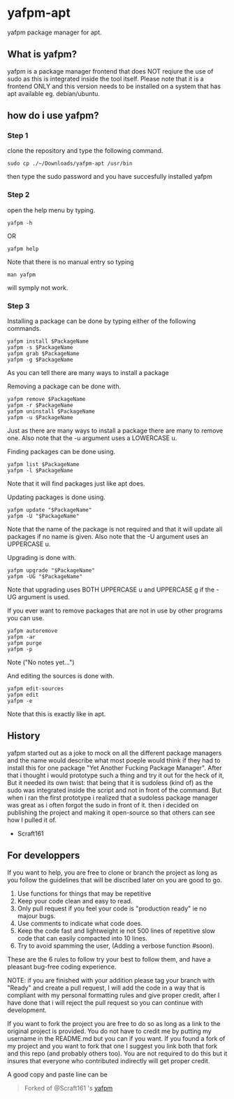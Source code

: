 # yafpm-apt
yafpm package manager for apt.

## What is yafpm?
yafpm is a package manager frontend that does NOT reqiure the use of sudo as this is integrated inside the tool itself.
Please note that it is a frontend ONLY and this version needs to be installed on a system that has apt available eg. debian/ubuntu.

## how do i use yafpm?
### Step 1
clone the repository and type the following command.
```
sudo cp ./~/Downloads/yafpm-apt /usr/bin
```
then type the sudo password and you have succesfully installed yafpm

### Step 2
open the help menu by typing.
```
yafpm -h
```
OR
```
yafpm help
```
Note that there is no manual entry so typing
```
man yafpm
```
will symply not work.

### Step 3
Installing a package can be done by typing either of the following commands.
```
yafpm install $PackageName
yafpm -s $PackageName
yafpm grab $PackageName
yafpm -g $PackageName
```
As you can tell there are many ways to install a package

Removing a package can be done with.
```
yafpm remove $PackageName
yafpm -r $PackageName
yafpm uninstall $PackageName
yafpm -u $PackageName
```
Just as there are many ways to install a package there are many to remove one.
Also note that the -u argument uses a LOWERCASE u.

Finding packages can be done using.
```
yafpm list $PackageName
yafpm -l $PackageName
```
Note that it will find packages just like apt does.

Updating packages is done using.
```
yafpm update "$PackageName"
yafpm -U "$PackageName"
```
Note that the name of the package is not required and that it will update all packages if no name is given.
Also note that the -U argument uses an UPPERCASE u.

Upgrading is done with.
```
yafpm upgrade "$PackageName"
yafpm -UG "$PackageName"
```
Note that upgrading uses BOTH UPPERCASE u and UPPERCASE g if the -UG argument is used.

If you ever want to remove packages that are not in use by other programs you can use.
```
yafpm autoremove
yafpm -ar
yafpm purge
yafpm -p
```
Note ("No notes yet...")

And editing the sources is done with.
```
yafpm edit-sources
yafpm edit
yafpm -e
```
Note that this is exactly like in apt.

## History
yafpm started out as a joke to mock on all the different package managers and the name would describe what most poeple would think if they had to install this for one package "Yet Another Fucking Package Manager".
After that i thought i would prototype such a thing and try it out for the heck of it, But it needed its own twist: that being that it is sudoless (kind of) as the sudo was integrated inside the script and not in front of the command.
But when i ran the first prototype i realized that a sudoless package manager was great as i often forgot the sudo in front of it.
then i decided on publishing the project and making it open-source so that others can see how I pulled it of.
- Scraft161

## For developpers

If you want to help, you are free to clone or branch the project as long as you follow the guidelines that will be discribed later on you are good to go.

1. Use functions for things that may be repetitive
2. Keep your code clean and easy to read.
3. Only pull request if you feel your code is "production ready" ie no majour bugs.
4. Use comments to indicate what code does.
5. Keep the code fast and lightweight ie not 500 lines of repetitive slow code that can easily compacted into 10 lines.
6. Try to avoid spamming the user, (Adding a verbose function #soon).

These are the 6 rules to follow try your best to follow them, and have a pleasant bug-free coding experience.

NOTE: if you are finished with your addition please tag your branch with "Ready" and create a pull request, I will add the code in a way that is compliant with my personal formatting rules and give proper credit, after I have done that i will reject the pull request so you can continue with development.

If you want to fork the project you are free to do so as long as a link to the original project is provided.
You do not have to credit me by putting my username in the README.md but you can if you want.
If you found a fork of my project and you want to fork that one I suggest you link both that fork and this repo (and probably others too). You are not required to do this but it insures that everyone who contributed indirectly will get proper credit.

A good copy and paste line can be
> Forked of @Scraft161 's [yafpm](http://github.com/Scraft161/yafpm-apt)
